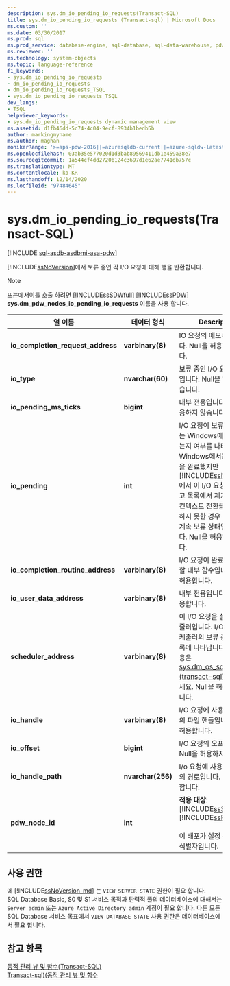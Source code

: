 ```yaml
---
description: sys.dm_io_pending_io_requests(Transact-SQL)
title: sys.dm_io_pending_io_requests (Transact-sql) | Microsoft Docs
ms.custom: ''
ms.date: 03/30/2017
ms.prod: sql
ms.prod_service: database-engine, sql-database, sql-data-warehouse, pdw
ms.reviewer: ''
ms.technology: system-objects
ms.topic: language-reference
f1_keywords:
- sys.dm_io_pending_io_requests
- dm_io_pending_io_requests
- dm_io_pending_io_requests_TSQL
- sys.dm_io_pending_io_requests_TSQL
dev_langs:
- TSQL
helpviewer_keywords:
- sys.dm_io_pending_io_requests dynamic management view
ms.assetid: d1fb46dd-5c74-4c04-9ecf-8934b1bedb5b
author: markingmyname
ms.author: maghan
monikerRange: '>=aps-pdw-2016||=azuresqldb-current||=azure-sqldw-latest||>=sql-server-2016||>=sql-server-linux-2017||=azuresqldb-mi-current'
ms.openlocfilehash: 03ab35e577020d1d3bab89569411db1e459a38e7
ms.sourcegitcommit: 1a544cf4dd2720b124c3697d1e62ae7741db757c
ms.translationtype: MT
ms.contentlocale: ko-KR
ms.lasthandoff: 12/14/2020
ms.locfileid: "97484645"
---
```

# <a name="sysdm_io_pending_io_requests-transact-sql"></a>sys.dm_io_pending_io_requests(Transact-SQL)
[!INCLUDE [sql-asdb-asdbmi-asa-pdw](../../includes/applies-to-version/sql-asdb-asdbmi-asa-pdw.md)]

  [!INCLUDE[ssNoVersion](../../includes/ssnoversion-md.md)]에서 보류 중인 각 I/O 요청에 대해 행을 반환합니다.  
  
> [!NOTE]  
>  또는에서이를 호출 하려면 [!INCLUDE[ssSDWfull](../../includes/sssdwfull-md.md)] [!INCLUDE[ssPDW](../../includes/sspdw-md.md)] **sys.dm_pdw_nodes_io_pending_io_requests** 이름을 사용 합니다.  
  
|열 이름|데이터 형식|Description|  
|-----------------|---------------|-----------------|  
|**io_completion_request_address**|**varbinary(8)**|IO 요청의 메모리 주소입니다. Null을 허용하지 않습니다.|  
|**io_type**|**nvarchar(60)**|보류 중인 I/O 요청의 유형입니다. Null을 허용하지 않습니다.|  
|**io_pending_ms_ticks**|**bigint**|내부 전용입니다. Null을 허용하지 않습니다.| 
|**io_pending**|**int**|I/O 요청이 보류 중인지 또는 Windows에서 완료되었는지 여부를 나타냅니다. Windows에서는 I/O 요청을 완료했지만 [!INCLUDE[ssNoVersion](../../includes/ssnoversion-md.md)]에서 이 I/O 요청을 처리하고 목록에서 제거하기 위한 컨텍스트 전환을 아직 수행하지 못한 경우 I/O 요청은 계속 보류 상태일 수 있습니다. Null을 허용하지 않습니다.|  
|**io_completion_routine_address**|**varbinary(8)**|I/O 요청이 완료될 때 호출할 내부 함수입니다. Null을 허용합니다.|  
|**io_user_data_address**|**varbinary(8)**|내부 전용입니다. Null을 허용합니다.|  
|**scheduler_address**|**varbinary(8)**|이 I/O 요청을 실행한 스케줄러입니다. I/O 요청이 스케줄러의 보류 중인 I/O 목록에 나타납니다. 자세한 내용은 [sys.dm_os_schedulers &#40;transact-sql&#41;](../../relational-databases/system-dynamic-management-views/sys-dm-os-schedulers-transact-sql.md)를 참조 하세요. Null을 허용하지 않습니다.|  
|**io_handle**|**varbinary(8)**|I/O 요청에 사용되는 파일의 파일 핸들입니다. Null을 허용합니다.|  
|**io_offset**|**bigint**|I/O 요청의 오프셋입니다. Null을 허용하지 않습니다.|  
|**io_handle_path**|**nvarchar(256)**| I/o 요청에 사용 되는 파일의 경로입니다. Null을 허용합니다.|
|**pdw_node_id**|**int**|**적용 대상**: [!INCLUDE[ssSDWfull](../../includes/sssdwfull-md.md)] , [!INCLUDE[ssPDW](../../includes/sspdw-md.md)]<br /><br /> 이 배포가 설정 된 노드의 식별자입니다.|  
  
## <a name="permissions"></a>사용 권한  

에 [!INCLUDE[ssNoVersion_md](../../includes/ssnoversion-md.md)] 는 `VIEW SERVER STATE` 권한이 필요 합니다.   
SQL Database Basic, S0 및 S1 서비스 목적과 탄력적 풀의 데이터베이스에 대해서는 `Server admin` 또는 `Azure Active Directory admin` 계정이 필요 합니다. 다른 모든 SQL Database 서비스 목표에서 `VIEW DATABASE STATE` 사용 권한은 데이터베이스에서 필요 합니다.   
  
## <a name="see-also"></a>참고 항목  
 [동적 관리 뷰 및 함수&#40;Transact-SQL&#41;](~/relational-databases/system-dynamic-management-views/system-dynamic-management-views.md)   
 [Transact-sql&#41;&#40;동적 관리 뷰 및 함수 ](../../relational-databases/system-dynamic-management-views/i-o-related-dynamic-management-views-and-functions-transact-sql.md)  
  
  


